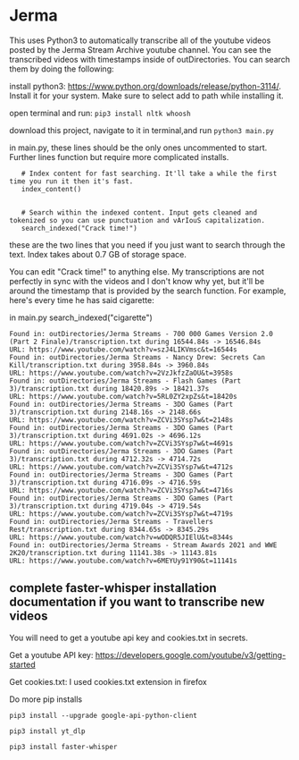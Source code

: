 

# Jerma
This uses Python3 to automatically transcribe all of the youtube videos posted by the Jerma Stream Archive youtube channel.
You can see the transcribed videos with timestamps inside of outDirectories.
You can search them by doing the following:

install python3: https://www.python.org/downloads/release/python-3114/. Install it for your system. Make sure to select add to path while installing it.

open terminal and run: ```pip3 install nltk whoosh```

download this project, navigate to it in terminal,and run ```python3 main.py```





in main.py, these lines should be the only ones uncommented to start. Further lines function but require more complicated installs.
```
   # Index content for fast searching. It'll take a while the first time you run it then it's fast.
   index_content()


   # Search within the indexed content. Input gets cleaned and tokenized so you can use punctuation and vArIouS capitalization.
   search_indexed("Crack time!")
```

these are the two lines that you need if you just want to search through the text. Index takes about 0.7 GB of storage space.

You can edit "Crack time!" to anything else. My transcriptions are not perfectly in sync with the videos and I don't know why yet, but it'll be around the timestamp that is provided by the search function. For example, here's every time he has said cigarette:

in main.py
    search_indexed("cigarette")

```
Found in: outDirectories/Jerma Streams - 700 000 Games Version 2.0 (Part 2 Finale)/transcription.txt during 16544.84s -> 16546.84s
URL: https://www.youtube.com/watch?v=szJ4LIKVmsc&t=16544s
Found in: outDirectories/Jerma Streams - Nancy Drew: Secrets Can Kill/transcription.txt during 3958.84s -> 3960.84s
URL: https://www.youtube.com/watch?v=2VzJkfzZaOU&t=3958s
Found in: outDirectories/Jerma Streams - Flash Games (Part 3)/transcription.txt during 18420.89s -> 18421.37s
URL: https://www.youtube.com/watch?v=5RL0ZY2xpZs&t=18420s
Found in: outDirectories/Jerma Streams - 3DO Games (Part 3)/transcription.txt during 2148.16s -> 2148.66s
URL: https://www.youtube.com/watch?v=ZCVi3SYsp7w&t=2148s
Found in: outDirectories/Jerma Streams - 3DO Games (Part 3)/transcription.txt during 4691.02s -> 4696.12s
URL: https://www.youtube.com/watch?v=ZCVi3SYsp7w&t=4691s
Found in: outDirectories/Jerma Streams - 3DO Games (Part 3)/transcription.txt during 4712.32s -> 4714.72s
URL: https://www.youtube.com/watch?v=ZCVi3SYsp7w&t=4712s
Found in: outDirectories/Jerma Streams - 3DO Games (Part 3)/transcription.txt during 4716.09s -> 4716.59s
URL: https://www.youtube.com/watch?v=ZCVi3SYsp7w&t=4716s
Found in: outDirectories/Jerma Streams - 3DO Games (Part 3)/transcription.txt during 4719.04s -> 4719.54s
URL: https://www.youtube.com/watch?v=ZCVi3SYsp7w&t=4719s
Found in: outDirectories/Jerma Streams - Travellers Rest/transcription.txt during 8344.65s -> 8345.29s
URL: https://www.youtube.com/watch?v=wODQR5JIElU&t=8344s
Found in: outDirectories/Jerma Streams - Stream Awards 2021 and WWE 2K20/transcription.txt during 11141.38s -> 11143.81s
URL: https://www.youtube.com/watch?v=6MEYUy91Y90&t=11141s
```

## complete faster-whisper installation documentation if you want to transcribe new videos


You will need to get a youtube api key and cookies.txt in secrets.

Get a youtube API key: https://developers.google.com/youtube/v3/getting-started

Get cookies.txt: I used cookies.txt extension in firefox

Do more pip installs
```
pip3 install --upgrade google-api-python-client

pip3 install yt_dlp

pip3 install faster-whisper

```

